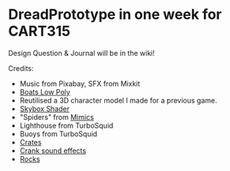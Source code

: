 # DreadPrototype in one week for CART315

 Design Question & Journal will be in the wiki!

 Credits:

- Music from Pixabay, SFX from Mixkit
- [Boats Low Poly](https://assetstore.unity.com/packages/3d/vehicles/sea/boats-polypack-189866)
- Reutilised a 3D character model I made for a previous game.
- [Skybox Shader](https://assetstore.unity.com/packages/vfx/shaders/free-skybox-extended-shader-107400)
- "Spiders" from [Mimics](https://assetstore.unity.com/packages/3d/props/industrial/ben3d-crate-7548)
- Lighthouse from TurboSquid
- Buoys from TurboSquid
- [Crates](https://assetstore.unity.com/packages/3d/props/industrial/ben3d-crate-7548)
- [Crank sound effects](https://assetstore.unity.com/packages/audio/sound-fx/the-accountant-134417) 
- [Rocks](https://assetstore.unity.com/packages/3d/environments/lowpoly-rocks-137970)

